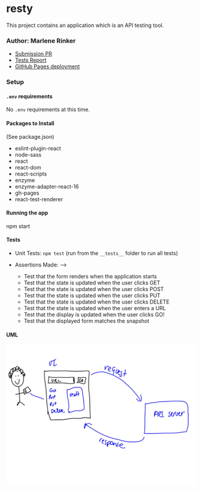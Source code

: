 # resty

This project contains an application which is an API testing tool.


### Author: Marlene Rinker

- [Submission PR](https://github.com/marlenerinker-401-advanced-javascript/resty/pull/3)
- [Tests Report](https://github.com/marlenerinker-401-advanced-javascript/resty/actions)
- [GitHub Pages deployment](https://marlenerinker-401-advanced-javascript.github.io/resty/)




### Setup

#### `.env` requirements
No `.env` requirements at this time.


#### Packages to Install
(See package.json)

- eslint-plugin-react
- node-sass
- react
- react-dom
- react-scripts
- enzyme
- enzyme-adapter-react-16
- gh-pages
- react-test-renderer



#### Running the app
npm start


#### Tests

- Unit Tests: `npm test` (run from the `__tests__` folder to run all tests)

- Assertions Made: -->
  - Test that the form renders when the application starts
  - Test that the state is updated when the user clicks GET
  - Test that the state is updated when the user clicks POST
  - Test that the state is updated when the user clicks PUT
  - Test that the state is updated when the user clicks DELETE
  - Test that the state is updated when the user enters a URL
  - Test that the display is updated when the user clicks GO!
  - Test that the displayed form matches the snapshot



#### UML
![UML Diagram](resty.jpg)